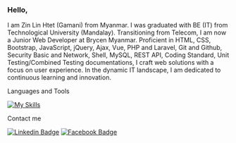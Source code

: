 <h3>Hello, </h3>

I am Zin Lin Htet (Gamani) from Myanmar. I was graduated with BE (IT) from Technological University (Mandalay). Transitioning from Telecom, I am now a Junior Web Developer at Brycen Myanmar. Proficient in HTML, CSS, Bootstrap, JavaScript, jQuery, Ajax, Vue, PHP and Laravel, Git and Github, Security Basic and Network, Shell, MySQL, REST API, Coding Standard, Unit Testing/Combined Testing documentations, I craft web solutions with a focus on user experience. In the dynamic IT landscape, I am dedicated to continuous learning and innovation.

Languages and Tools

[![My Skills](https://skills.thijs.gg/icons?i=jquery,javascript,vuejs,php,laravel,bootstrap,git,github,gitlab,vscode)](https://skills.thijs.gg)

Contact me

[![Linkedin Badge](https://img.shields.io/badge/Linkedin-E4405F?style=for-the-badge&logo=linkedin&logoColor=white)](https://www.linkedin.com/in/zinlinhtet/) 
[![Facebook Badge](https://img.shields.io/badge/Facebook-1877F2?style=for-the-badge&logo=facebook&logoColor=white)](https://www.facebook.com/zinlinhtetofficial) 
